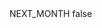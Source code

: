 <?xml version="1.0" encoding="UTF-8"?>
<CustomMetadata xmlns="http://soap.sforce.com/2006/04/metadata">
    <label>NEXT_MONTH</label>
    <protected>false</protected>
</CustomMetadata>
